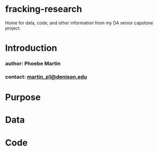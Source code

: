 # fracking-research
 Home for data, code, and other information from my DA senior capstone project.

# Introduction
### author: Phoebe Martin
### contact: martin_p1@denison.edu

# Purpose

# Data

# Code
